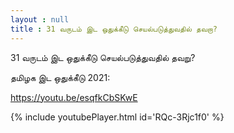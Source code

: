 ```yaml
---
layout : null
title : 31 வருடம் இட ஒதுக்கீடு செயல்படுத்துவதில் தவறா?
---
```


31 வருடம் இட ஒதுக்கீடு செயல்படுத்துவதில் தவறு?

தமிழக இட ஒதுக்கீடு 2021:

https://youtu.be/esqfkCbSKwE



{% include youtubePlayer.html id='RQc-3Rjc1f0' %}
